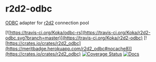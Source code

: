 # r2d2-odbc
[ODBC](https://github.com/Koka/odbc-rs) adapter for [r2d2](https://github.com/sfackler/r2d2) connection pool

[![https://travis-ci.org/Koka/odbc-rs](https://travis-ci.org/Koka/r2d2-odbc.svg?branch=master)](https://travis-ci.org/Koka/r2d2-odbc)
[![https://crates.io/crates/r2d2_odbc](https://meritbadge.herokuapp.com/r2d2_odbc#nocache8)](https://crates.io/crates/r2d2_odbc)
[![Coverage Status](https://coveralls.io/repos/github/Koka/r2d2-odbc/badge.svg)](https://coveralls.io/github/Koka/r2d2-odbc)
[![Docs](https://docs.rs/r2d2_odbc/badge.svg)](https://docs.rs/r2d2_odbc)
